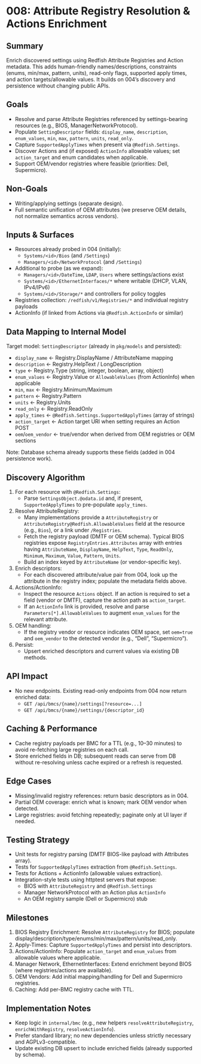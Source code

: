 # 008: Attribute Registry Resolution & Actions Enrichment

## Summary
Enrich discovered settings using Redfish Attribute Registries and Action metadata. This adds human-friendly names/descriptions, constraints (enums, min/max, pattern, units), read-only flags, supported apply times, and action targets/allowable values. It builds on 004’s discovery and persistence without changing public APIs.

## Goals
- Resolve and parse Attribute Registries referenced by settings-bearing resources (e.g., BIOS, ManagerNetworkProtocol).
- Populate `SettingDescriptor` fields: `display_name`, `description`, `enum_values`, `min`, `max`, `pattern`, `units`, `read_only`.
- Capture `SupportedApplyTimes` when present via `@Redfish.Settings`.
- Discover Actions and (if exposed) `ActionInfo` allowable values; set `action_target` and enum candidates when applicable.
- Support OEM/vendor registries where feasible (priorities: Dell, Supermicro).

## Non-Goals
- Writing/applying settings (separate design).
- Full semantic unification of OEM attributes (we preserve OEM details, not normalize semantics across vendors).

## Inputs & Surfaces
- Resources already probed in 004 (initially):
  - `Systems/<id>/Bios` (and `/Settings`)
  - `Managers/<id>/NetworkProtocol` (and `/Settings`)
- Additional to probe (as we expand):
  - `Managers/<id>/DateTime`, `LDAP`, `Users` where settings/actions exist
  - `Systems/<id>/EthernetInterfaces/*` where writable (DHCP, VLAN, IPv4/IPv6)
  - `Systems/<id>/Storage/*` and controllers for policy toggles
- Registries collection: `/redfish/v1/Registries/*` and individual registry payloads
- ActionInfo (if linked from Actions via `@Redfish.ActionInfo` or similar)

## Data Mapping to Internal Model
Target model: `SettingDescriptor` (already in `pkg/models` and persisted):
- `display_name` ← Registry.DisplayName / AttributeName mapping
- `description` ← Registry.HelpText / LongDescription
- `type` ← Registry.Type (string, integer, boolean, array, object)
- `enum_values` ← Registry.Value or `AllowableValues` (from ActionInfo) when applicable
- `min`, `max` ← Registry.Minimum/Maximum
- `pattern` ← Registry.Pattern
- `units` ← Registry.Units
- `read_only` ← Registry.ReadOnly
- `apply_times` ← `@Redfish.Settings.SupportedApplyTimes` (array of strings)
- `action_target` ← Action target URI when setting requires an Action POST
- `oem`/`oem_vendor` ← true/vendor when derived from OEM registries or OEM sections

Note: Database schema already supports these fields (added in 004 persistence work).

## Discovery Algorithm
1. For each resource with `@Redfish.Settings`:
   - Parse `SettingsObject.@odata.id` and, if present, `SupportedApplyTimes` to pre-populate `apply_times`.
2. Resolve AttributeRegistry:
   - Many implementations provide a `AttributeRegistry` or `AttributeRegistry@Redfish.AllowableValues` field at the resource (e.g., `Bios`), or a link under `/Registries`.
   - Fetch the registry payload (DMTF or OEM schema). Typical BIOS registries expose `RegistryEntries.Attributes` array with entries having `AttributeName`, `DisplayName`, `HelpText`, `Type`, `ReadOnly`, `Minimum`, `Maximum`, `Value`, `Pattern`, `Units`.
   - Build an index keyed by `AttributeName` (or vendor-specific key).
3. Enrich descriptors:
   - For each discovered attribute/value pair from 004, look up the attribute in the registry index; populate the metadata fields above.
4. Actions/ActionInfo:
   - Inspect the resource `Actions` object. If an action is required to set a field (vendor or DMTF), capture the action path as `action_target`.
   - If an `ActionInfo` link is provided, resolve and parse `Parameters[*].AllowableValues` to augment `enum_values` for the relevant attribute.
5. OEM handling:
   - If the registry vendor or resource indicates OEM space, set `oem=true` and `oem_vendor` to the detected vendor (e.g., “Dell”, “Supermicro”).
6. Persist:
   - Upsert enriched descriptors and current values via existing DB methods.

## API Impact
- No new endpoints. Existing read-only endpoints from 004 now return enriched data:
  - `GET /api/bmcs/{name}/settings[?resource=...]`
  - `GET /api/bmcs/{name}/settings/{descriptor_id}`

## Caching & Performance
- Cache registry payloads per BMC for a TTL (e.g., 10–30 minutes) to avoid re-fetching large registries on each call.
- Store enriched fields in DB; subsequent reads can serve from DB without re-resolving unless cache expired or a refresh is requested.

## Edge Cases
- Missing/invalid registry references: return basic descriptors as in 004.
- Partial OEM coverage: enrich what is known; mark OEM vendor when detected.
- Large registries: avoid fetching repeatedly; paginate only at UI layer if needed.

## Testing Strategy
- Unit tests for registry parsing (DMTF BIOS-like payload with Attributes array).
- Tests for `SupportedApplyTimes` extraction from `@Redfish.Settings`.
- Tests for Actions + ActionInfo (allowable values extraction).
- Integration-style tests using httptest servers that expose:
  - BIOS with `AttributeRegistry` and `@Redfish.Settings`
  - Manager NetworkProtocol with an Action plus `ActionInfo`
  - An OEM registry sample (Dell or Supermicro) stub

## Milestones
1. BIOS Registry Enrichment: Resolve `AttributeRegistry` for BIOS; populate display/description/type/enums/min/max/pattern/units/read_only.
2. Apply-Times: Capture `SupportedApplyTimes` and persist into descriptors.
3. Actions/ActionInfo: Populate `action_target` and `enum_values` from allowable values where applicable.
4. Manager Network, EthernetInterfaces: Extend enrichment beyond BIOS (where registries/actions are available).
5. OEM Vendors: Add initial mapping/handling for Dell and Supermicro registries.
6. Caching: Add per-BMC registry cache with TTL.

## Implementation Notes
- Keep logic in `internal/bmc` (e.g., new helpers `resolveAttributeRegistry`, `enrichWithRegistry`, `resolveActionInfo`).
- Prefer standard library; no new dependencies unless strictly necessary and AGPLv3-compatible.
- Update existing DB upsert to include enriched fields (already supported by schema).

